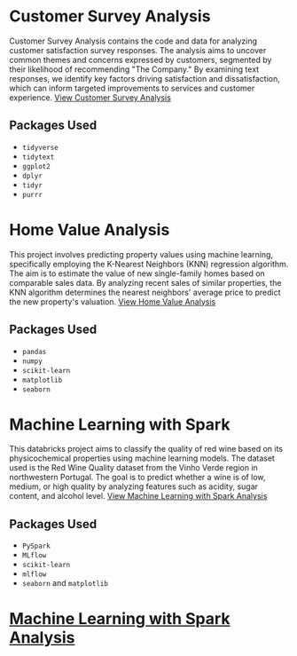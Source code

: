 # Customer Survey Analysis
Customer Survey Analysis contains the code and data for analyzing customer satisfaction survey responses. The analysis aims to uncover common themes and concerns expressed by customers, segmented by their likelihood of recommending "The Company." By examining text responses, we identify key factors driving satisfaction and dissatisfaction, which can inform targeted improvements to services and customer experience. [View Customer Survey Analysis](https://github.com/cthr13en/Data-Science-Projects/tree/main/Customer%20Survey%20Analysis)


## Packages Used
- `tidyverse`
- `tidytext`
- `ggplot2`
- `dplyr`
- `tidyr`
- `purrr`

# Home Value Analysis
This project involves predicting property values using machine learning, specifically employing the K-Nearest Neighbors (KNN) regression algorithm. The aim is to estimate the value of new single-family homes based on comparable sales data. By analyzing recent sales of similar properties, the KNN algorithm determines the nearest neighbors' average price to predict the new property's valuation. [View Home Value Analysis](https://github.com/cthr13en/Data-Science-Projects/tree/main/Home%20Value%20Analysis)

## Packages Used
- `pandas`
- `numpy`
- `scikit-learn`
- `matplotlib`
- `seaborn`

# Machine Learning with Spark
This databricks project aims to classify the quality of red wine based on its physicochemical properties using machine learning models. The dataset used is the Red Wine Quality dataset from the Vinho Verde region in northwestern Portugal. The goal is to predict whether a wine is of low, medium, or high quality by analyzing features such as acidity, sugar content, and alcohol level. [View Machine Learning with Spark Analysis](https://github.com/cthr13en/Data-Science-Projects/tree/main/Machine%20Learning%20with%20Spark%20using%20Delta%20Lake%20and%20MLFlow)

## Packages Used
- `PySpark`
- `MLflow`
- `scikit-learn`
- `mlflow`
- `seaborn` and `matplotlib`


# [Machine Learning with Spark Analysis](https://github.com/cthr13en/Data-Science-Projects/tree/main/Machine%20Learning%20with%20Spark%20using%20Delta%20Lake%20and%20MLFlow)
